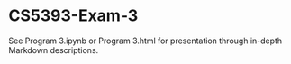 # CS5393-Exam-3

See Program 3.ipynb or Program 3.html for presentation through in-depth Markdown descriptions. 

